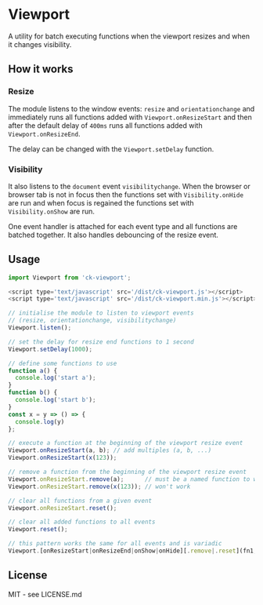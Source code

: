 # Viewport

A utility for batch executing functions when the viewport resizes and when it changes visibility.

## How it works

### Resize 

The module listens to the window events: ```resize``` and ```orientationchange``` and immediately runs all functions added with ```Viewport.onResizeStart``` and then after the default delay of ```400ms``` runs all functions added with ```Viewport.onResizeEnd```. 

The delay can be changed with the ```Viewport.setDelay``` function.

### Visibility

It also listens to the ```document``` event ```visibilitychange```. When the browser or browser tab is not in focus then the functions set with ```Visibility.onHide``` are run and when focus is regained the functions set with ```Visibility.onShow``` are run.

One event handler is attached for each event type and all functions are batched together. It also handles debouncing of the resize event.

## Usage

```javascript
import Viewport from 'ck-viewport';
```

```javascript
<script type='text/javascript' src='/dist/ck-viewport.js'></script>
<script type='text/javascript' src='/dist/ck-viewport.min.js'></script>
```

```javascript
// initialise the module to listen to viewport events
// (resize, orientationchange, visibilitychange)
Viewport.listen();

// set the delay for resize end functions to 1 second
Viewport.setDelay(1000);

// define some functions to use
function a() {
  console.log('start a');
}
function b() {
  console.log('start b');
}
const x = y => () => {
  console.log(y)
};

// execute a function at the beginning of the viewport resize event
Viewport.onResizeStart(a, b); // add multiples (a, b, ...)
Viewport.onResizeStart(x(123));

// remove a function from the beginning of the viewport resize event
Viewport.onResizeStart.remove(a);      // must be a named function to work
Viewport.onResizeStart.remove(x(123)); // won't work

// clear all functions from a given event
Viewport.onResizeStart.reset();

// clear all added functions to all events
Viewport.reset();

// this pattern works the same for all events and is variadic
Viewport.[onResizeStart|onResizeEnd|onShow|onHide][.remove|.reset](fn1, fn2, ...)
```

## License

MIT - see LICENSE.md
